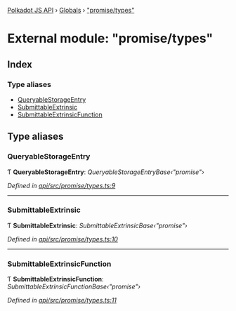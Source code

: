 [Polkadot JS API](../README.md) › [Globals](../globals.md) › ["promise/types"](_promise_types_.md)

# External module: "promise/types"

## Index

### Type aliases

* [QueryableStorageEntry](_promise_types_.md#queryablestorageentry)
* [SubmittableExtrinsic](_promise_types_.md#submittableextrinsic)
* [SubmittableExtrinsicFunction](_promise_types_.md#submittableextrinsicfunction)

## Type aliases

###  QueryableStorageEntry

Ƭ **QueryableStorageEntry**: *QueryableStorageEntryBase‹"promise"›*

*Defined in [api/src/promise/types.ts:9](https://github.com/polkadot-js/api/blob/c04fb9073/packages/api/src/promise/types.ts#L9)*

___

###  SubmittableExtrinsic

Ƭ **SubmittableExtrinsic**: *SubmittableExtrinsicBase‹"promise"›*

*Defined in [api/src/promise/types.ts:10](https://github.com/polkadot-js/api/blob/c04fb9073/packages/api/src/promise/types.ts#L10)*

___

###  SubmittableExtrinsicFunction

Ƭ **SubmittableExtrinsicFunction**: *SubmittableExtrinsicFunctionBase‹"promise"›*

*Defined in [api/src/promise/types.ts:11](https://github.com/polkadot-js/api/blob/c04fb9073/packages/api/src/promise/types.ts#L11)*
